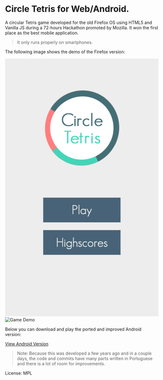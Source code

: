 Circle Tetris for Web/Android.
=============

A circular Tetris game developed for the old Firefox OS using HTML5 and Vanilla JS during a 72-hours Hackathon promoted by Mozilla. 
It won the first place as the best mobile application.

> It only runs properly on smartphones.

The following image shows the demo of the Firefox version:

![Menu Demo](https://github.com/guiherzog/circle-tetris/blob/master/psd/Menu.png?raw=true)
![Game Demo](https://github.com/guiherzog/curveAnimation/blob/master/psd/Game.png?raw=true)

Below you can download and play the ported and improved Android version:

[View Android Version](https://play.google.com/store/apps/details?id=com.q4group.circleblocks)

> Note: Because this was developed a few years ago and in a couple days, the code and commits have many parts written in Portuguese and there is a lot of room for improvements.

License: MPL
